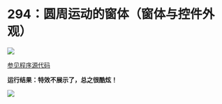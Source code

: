 # 294：圆周运动的窗体（窗体与控件外观）

<img src="http://image.renkaigis.com/keepcoding/2018012901.png">

<a href="https://github.com/renkaigis/KeepCoding/tree/master/2018/01/29" target="_blank">参见程序源代码</a>

**运行结果：特效不展示了，总之很酷炫！**

<img src="http://image.renkaigis.com/keepcoding/2018012902.png">

